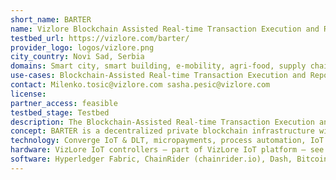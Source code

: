 ```yaml
---
short_name: BARTER
name: Vizlore Blockchain Assisted Real-time Transaction Execution and Repository Framework
testbed_url: https://vizlore.com/barter/
provider_logo: logos/vizlore.png
city_country: Novi Sad, Serbia
domains: Smart city, smart building, e-mobility, agri-food, supply chain
use-cases: Blockchain-Assisted Real-time Transaction Execution and Repository framework; Crypto-currency based micro-payments for IoT services in various domains’ machine to machine micro-payments integrated with IoT automation processes; Trust management processes in food supply chains; Food safety and quality tracking through complex food supply chains.
contact: Milenko.tosic@vizlore.com sasha.pesic@vizlore.com
license: 
partner_access: feasible
testbed_stage: Testbed
description: The Blockchain-Assisted Real-time Transaction Execution and Repository framework (BARTER) Testbed is set to demonstrate a blockchain framework built on top of Hyperledger Fabric, Dash and VizLore's ChainRider service. It is a micro-payment enabler service that can be exploited to support a range of use-cases that need a secure and scalable M2M micro-payment solution, specifically designed for the IoT. Another part of the VizLore DLT Lab is the FT-CHAIN testbed. This testbed is built by Freie University of Berlin and VizLore Labs Foundation in a bilateral research project – set to demonstrate quality and safety tracking of food through complex food supply chains combining federated learning, DLT and IoT.
concept: BARTER is a decentralized private blockchain infrastructure with deployed smart contracts for automated micro-payments and data storage, allowing autonomous interaction between IoT ecosystem entities in carrying out everyday business workflows. Regulations, ethics, and business rules can be incorporated through smart contracts, which are stored on BARTER’s Hyperledger blockchain and provide REST API interface for integration with IoT devices in a secure manner. FT-Chain combines IoT system for food quality measurements (spectrometry methods), IOT system for environmental sensing, Hyperledger Fabric based ledger for trusted data sharing between parties and federated learning framework for high performance data analysis and decision making. The goal is to emulate complex processes and dependencies in food supply chains that might result in food quality degradation and contamination.
technology: Converge IoT & DLT, micropayments, process automation, IoT platform with edge controllers, smart contracts
hardware: VizLore IoT controllers – part of VizLore IoT platform – see https://smartaccess360.com/
software: Hyperledger Fabric, ChainRider (chainrider.io), Dash, Bitcoin, H2020 PhasmaFOOD project SW platform.
---
```

